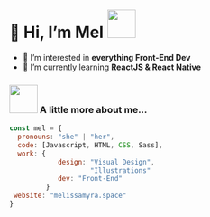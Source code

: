 <h1> 👋 Hi, I’m Mel <img src="https://media.giphy.com/media/mGcNjsfWAjY5AEZNw6/giphy.gif" width="50"></h1>

- 👀 I’m interested in <strong>everything Front-End Dev</strong>
- 🌱 I’m currently learning <strong>ReactJS & React Native</strong>



### <img src="https://media.giphy.com/media/VgCDAzcKvsR6OM0uWg/giphy.gif" width="50"> A little more about me...  

```javascript
const mel = {
  pronouns: "she" | "her",
  code: [Javascript, HTML, CSS, Sass],
  work: {
            design: "Visual Design",
                    "Illustrations"
            dev: "Front-End"
         }
 website: "melissamyra.space"
}
```
